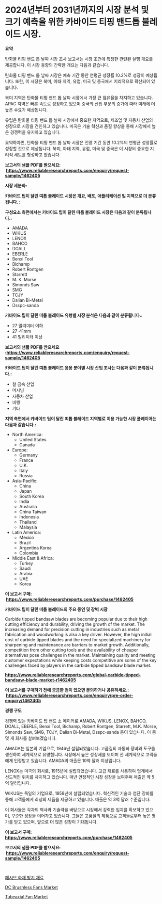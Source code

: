 <p><h1>2024년부터 2031년까지의 시장 분석 및 크기 예측을 위한 카바이드 티핑 밴드톱 블레이드 시장.</h1></p><p><strong>요약</strong></p>
<p><p>탄화물 티핑 밴드 톱 날짜 시장 조사 보고서는 시장 조건에 특정한 관련된 실행 개요를 제공합니다. 이 시장 동향의 간략한 개요는 다음과 같습니다.</p><p>탄화물 티핑 밴드 톱 날짜 시장은 예측 기간 동안 연평균 성장률 10.2%로 성장이 예상됩니다. 또한, 이 시장은 북미, 아태 지역, 유럽, 미국 및 중국에서 지리적으로 확산되어 있습니다.</p><p>북미 지역은 탄화물 티핑 밴드 톱 날짜 시장에서 가장 큰 점유율을 차지하고 있습니다. APAC 지역은 빠른 속도로 성장하고 있으며 중국의 산업 부문의 증가에 따라 미래에 더 높은 수요가 예상됩니다.</p><p>유럽은 탄화물 티핑 밴드 톱 날짜 시장에서 중요한 지역으로, 제조업 및 자동차 산업의 성장으로 시장을 견인하고 있습니다. 미국은 기술 혁신과 품질 향상을 통해 시장에서 높은 경쟁력을 유지하고 있습니다.</p><p>요약하자면, 탄화물 티핑 밴드 톱 날짜 시장은 전망 기간 동안 10.2%의 연평균 성장률로 성장할 것으로 예상됩니다. 북미, 아태 지역, 유럽, 미국 및 중국은 이 시장의 중요한 지리적 세트를 형성하고 있습니다.</p></p>
<p><strong>보고서의 샘플 PDF를 받으세요: &nbsp;<a href="https://www.reliableresearchreports.com/enquiry/request-sample/1462405">https://www.reliableresearchreports.com/enquiry/request-sample/1462405</a></strong></p>
<p><strong>시장 세분화:</strong></p>
<p><strong> 카바이드 팁이 달린 띠톱 블레이드 시장은 개요, 배포, 애플리케이션 및 지역으로 더 분류됩니다. :</strong></p>
<p><strong>구성요소 측면에서는 카바이드 팁이 달린 띠톱 블레이드 시장은 다음과 같이 분류됩니다.:</strong></p>
<p><ul><li>AMADA</li><li>WIKUS</li><li>LENOX</li><li>BAHCO</li><li>DOALL</li><li>EBERLE</li><li>Benxi Tool</li><li>Bichamp</li><li>Robert Rontgen</li><li>Starrett</li><li>M. K. Morse</li><li>Simonds Saw</li><li>SMG</li><li>TCJY</li><li>Dalian Bi-Metal</li><li>Dsspc-sanda</li></ul></p>
<p><strong> 카바이드 팁이 달린 띠톱 블레이드 유형별 시장 분석은 다음과 같이 분류됩니다.:</strong></p>
<p><ul><li>27 밀리미터 이하</li><li>27-41mm</li><li>41 밀리미터 이상</li></ul></p>
<p><strong>보고서의 샘플 PDF를 받으세요 :<a href="https://www.reliableresearchreports.com/enquiry/request-sample/1462405">https://www.reliableresearchreports.com/enquiry/request-sample/1462405</a></strong></p>
<p><strong> 카바이드 팁이 달린 띠톱 블레이드 응용 분야별 시장 산업 조사는 다음과 같이 분류됩니다.:</strong></p>
<p><ul><li>철 금속 산업</li><li>머시닝</li><li>자동차 산업</li><li>비행</li><li>기타</li></ul></p>
<p><strong>지역 측면에서 카바이드 팁이 달린 띠톱 블레이드 지역별로 이용 가능한 시장 플레이어는 다음과 같습니다.:</strong></p>
<p><ul>
    <li>
        North America:
        <ul>
            <li>United States</li>
            <li>Canada</li>
        </ul>
    </li>
    <li>
        Europe:
        <ul>
            <li>Germany</li>
            <li>France</li>
            <li>U.K.</li>
            <li>Italy</li>
            <li>Russia</li>
        </ul>
    </li>
    <li>
        Asia-Pacific:
        <ul>
            <li>China</li>
            <li>Japan</li>
            <li>South Korea</li>
            <li>India</li>
            <li>Australia</li>
            <li>China Taiwan</li>
            <li>Indonesia</li>
            <li>Thailand</li>
            <li>Malaysia</li>
        </ul>
    </li>
    <li>
        Latin America:
        <ul>
            <li>Mexico</li>
            <li>Brazil</li>
            <li>Argentina Korea</li>
            <li>Colombia</li>
        </ul>
    </li>
    <li>
        Middle East & Africa:
        <ul>
            <li>Turkey</li>
            <li>Saudi</li>
            <li>Arabia</li>
            <li>UAE</li>
            <li>Korea</li>
        </ul>
    </li>
    </ul></p>
<p><strong>이 보고서 구매: &nbsp;<a href="https://www.reliableresearchreports.com/purchase/1462405">https://www.reliableresearchreports.com/purchase/1462405</a></strong></p>
<p><strong>카바이드 팁이 달린 띠톱 블레이드의 주요 동인 및 장벽 시장</strong></p>
<p><p>Carbide tipped bandsaw blades are becoming popular due to their high cutting efficiency and durability, driving the growth of the market. The increasing demand for precision cutting in industries such as metal fabrication and woodworking is also a key driver. However, the high initial cost of carbide tipped blades and the need for specialized machinery for sharpening and maintenance are barriers to market growth. Additionally, competition from other cutting tools and the availability of cheaper alternatives pose challenges in the market. Maintaining quality and meeting customer expectations while keeping costs competitive are some of the key challenges faced by players in the carbide tipped bandsaw blade market.</p></p>
<p><strong><a href="https://www.reliableresearchreports.com/global-carbide-tipped-bandsaw-blade-market-r1462405">https://www.reliableresearchreports.com/global-carbide-tipped-bandsaw-blade-market-r1462405</a></strong></p>
<p><strong>이 보고서를 구매하기 전에 궁금한 점이 있으면 문의하거나 공유하세요.: &nbsp;<a href="https://www.reliableresearchreports.com/enquiry/pre-order-enquiry/1462405">https://www.reliableresearchreports.com/enquiry/pre-order-enquiry/1462405</a></strong></p>
<p><strong>경쟁 구도</strong></p>
<p><p>경쟁력 있는 카바이드 팁 밴드 소 메이커로 AMADA, WIKUS, LENOX, BAHCO, DOALL, EBERLE, Benxi Tool, Bichamp, Robert Rontgen, Starrett, M.K. Morse, Simonds Saw, SMG, TCJY, Dalian Bi-Metal, Dsspc-sanda 등이 있습니다. 이 중 몇 개 회사를 살펴보겠습니다.</p><p>AMADA는 일본의 기업으로, 1946년 설립되었습니다. 고품질의 자동화 장비와 도구를 생산하여 세계적으로 유명합니다. 시장에서 높은 성장세를 보이며 전 세계적으로 고객들에게 인정받고 있습니다. AMADA의 매출은 10억 달러 이상입니다.</p><p>LENOX는 미국의 회사로, 1915년에 설립되었습니다. 고급 재료를 사용하여 업계에서 선도적인 위치를 차지하고 있습니다. 매년 안정적인 시장 성장을 보여주며 매출은 약 5억 달러입니다.</p><p>WIKUS는 독일의 기업으로, 1958년에 설립되었습니다. 혁신적인 기술과 첨단 장비를 통해 고객들에게 최상의 제품을 제공하고 있습니다. 매출은 약 3억 달러 수준입니다.</p><p>이 회사들은 각자의 역사와 기술력을 바탕으로 시장에서 강력한 입지를 확보하고 있으며, 꾸준한 성장을 이어가고 있습니다. 그들은 고품질의 제품으로 고객들로부터 높은 평가를 받고 있으며, 앞으로 더 많은 성장이 기대됩니다.</p></p>
<p><strong>이 보고서 구매: &nbsp; <a href="https://www.reliableresearchreports.com/purchase/1462405">https://www.reliableresearchreports.com/purchase/1462405</a></strong></p>
<p><strong>보고서의 샘플 PDF를 받으세요: &nbsp;<a href="https://www.reliableresearchreports.com/enquiry/request-sample/1462405">https://www.reliableresearchreports.com/enquiry/request-sample/1462405</a></strong><strong></strong></p>
<p>&nbsp;</p>
<p><p><a href="https://medium.com/@gummibear5656757/%EC%86%8C%ED%99%94%EC%9A%A9-%EC%86%8C%EC%9E%AC-%EC%8B%9C%EC%9E%A5-%EA%B7%9C%EB%AA%A8-cagr-%EB%8F%99%ED%96%A5-2024-2030-601bad5bfc38">패시브 화재 방지 재료</a></p><p><a href="https://github.com/RoccoManning/Market-Research-Report-List-4/blob/main/dc-brushless-fans-market.md">DC Brushless Fans Market</a></p><p><a href="https://github.com/edytherolanlouisejk1miz0wig/Market-Research-Report-List-2/blob/main/tubeaxial-fan-market.md">Tubeaxial Fan Market</a></p></p>